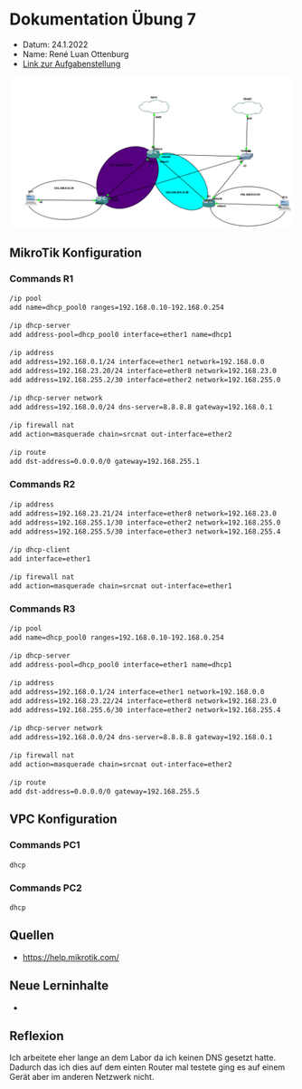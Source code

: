 # Dokumentation Übung 7 
- Datum: 24.1.2022
- Name: René Luan Ottenburg
- [Link zur Aufgabenstellung](https://gitlab.com/ch-tbz-it/Stud/m129/-/tree/main/07_GNS3%20Labor%20Anforderungen#8-labor-7-erweiterung-labor-6-mit-firewall)

![GNS3 Screenshot meines Labors](images/gns3_wjFA6nqX6N.png)

## MikroTik Konfiguration
### Commands R1

```
/ip pool
add name=dhcp_pool0 ranges=192.168.0.10-192.168.0.254

/ip dhcp-server
add address-pool=dhcp_pool0 interface=ether1 name=dhcp1

/ip address
add address=192.168.0.1/24 interface=ether1 network=192.168.0.0
add address=192.168.23.20/24 interface=ether8 network=192.168.23.0
add address=192.168.255.2/30 interface=ether2 network=192.168.255.0

/ip dhcp-server network
add address=192.168.0.0/24 dns-server=8.8.8.8 gateway=192.168.0.1

/ip firewall nat
add action=masquerade chain=srcnat out-interface=ether2

/ip route
add dst-address=0.0.0.0/0 gateway=192.168.255.1
```
### Commands R2
```
/ip address
add address=192.168.23.21/24 interface=ether8 network=192.168.23.0
add address=192.168.255.1/30 interface=ether2 network=192.168.255.0
add address=192.168.255.5/30 interface=ether3 network=192.168.255.4

/ip dhcp-client
add interface=ether1

/ip firewall nat
add action=masquerade chain=srcnat out-interface=ether1
```
### Commands R3
```
/ip pool
add name=dhcp_pool0 ranges=192.168.0.10-192.168.0.254

/ip dhcp-server
add address-pool=dhcp_pool0 interface=ether1 name=dhcp1

/ip address
add address=192.168.0.1/24 interface=ether1 network=192.168.0.0
add address=192.168.23.22/24 interface=ether8 network=192.168.23.0
add address=192.168.255.6/30 interface=ether2 network=192.168.255.4

/ip dhcp-server network
add address=192.168.0.0/24 dns-server=8.8.8.8 gateway=192.168.0.1

/ip firewall nat
add action=masquerade chain=srcnat out-interface=ether2

/ip route
add dst-address=0.0.0.0/0 gateway=192.168.255.5
```
## VPC Konfiguration

### Commands PC1
```
dhcp
```
### Commands PC2
```
dhcp
```
## Quellen
- https://help.mikrotik.com/

## Neue Lerninhalte
- 

## Reflexion
Ich arbeitete eher lange an dem Labor da ich keinen DNS gesetzt hatte. Dadurch das ich dies auf dem einten Router mal testete ging es auf einem Gerät aber im anderen Netzwerk nicht.
